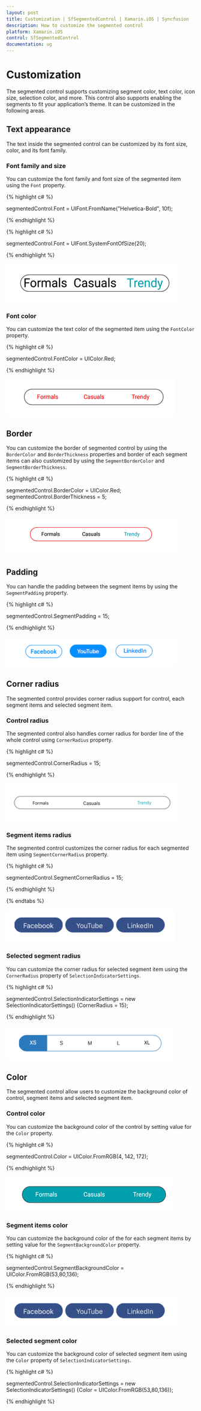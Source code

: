```yaml
---
layout: post
title: Customization | SfSegmentedControl | Xamarin.iOS | Syncfusion 
description: How to customize the segmented control
platform: Xamarin.iOS
control: SfSegmentedControl
documentation: ug
---
```


# Customization

The segmented control supports customizing segment color, text color, icon size, selection color, and more. This control also supports enabling the segments to fit your application’s theme. It can be customized in the following areas.

## Text appearance

The text inside the segmented control can be customized by its font size, color, and its font family.

### Font family and size

You can customize the font family and font size of the segmented item using the `Font` property.

{% highlight c# %}

segmentedControl.Font = UIFont.FromName("Helvetica-Bold", 10f);

{% endhighlight %}

{% highlight c# %}

segmentedControl.Font = UIFont.SystemFontOfSize(20);

{% endhighlight %}

![](images/Customization/SegmentedControl_Font.png)

### Font color

You can customize the text color of the segmented item using the `FontColor` property.

{% highlight c# %}

segmentedControl.FontColor = UIColor.Red;

{% endhighlight %}

![](images/Customization/SegmentedControl_Fontcolor.png)

## Border

You can customize the border of segmented control by using the `BorderColor`  and `BorderThickness` properties and border of each segment items can also customized by using the `SegmentBorderColor`  and `SegmentBorderThickness`.

{% highlight c# %}

segmentedControl.BorderColor = UIColor.Red;
segmentedControl.BorderThickness = 5;

{% endhighlight %}

![](images/Customization/SegmentedControl_Border.png)

## Padding

You can handle the padding between the segment items by using the `SegmentPadding` property.

{% highlight c# %}

segmentedControl.SegmentPadding = 15;

{% endhighlight %}

![](images/Customization/SegmentedControl_Padding.png)

## Corner radius

The segmented control provides corner radius support for control, each segment items and selected segment item.

### Control radius

The segmented control also handles corner radius for border line of the whole control using `CornerRadius` property.

{% highlight c# %}

segmentedControl.CornerRadius = 15;

{% endhighlight %}

![](images/Customization/SegmentedControl_ControlRadius.png)

### Segment items radius

The segmented control customizes the corner radius for each segmented item using `SegmentCornerRadius` property.

{% highlight c# %}

segmentedControl.SegmentCornerRadius = 15;

{% endhighlight %}

{% endtabs %}

![](images/Customization/SegmentedControl_ItemCornerRadius.png)

### Selected segment radius

You can customize the corner radius for selected segment item using the `CornerRadius` property of `SelectionIndicatorSettings`.

{% highlight c# %}

segmentedControl.SelectionIndicatorSettings = new SelectionIndicatorSettings() {CornerRadius = 15};

{% endhighlight %}

![](images/Customization/SegmentedControl_SelectionRadius.png)

## Color

The segmented control allow users to customize the background color of control, segment items and selected segment item.

### Control color

You can customize the background color of the control by setting value for the `Color` property.

{% highlight c# %}

segmentedControl.Color = UIColor.FromRGB(4, 142, 172);

{% endhighlight %}

![](images/Customization/SegmentedControl_Color.png)

### Segment items color

You can customize the background color of the for each segment items by setting value for the `SegmentBackgroundColor` property.

{% highlight c# %}

segmentedControl.SegmentBackgroundColor = UIColor.FromRGB(53,80,136);

{% endhighlight %}

![](images/Customization/SegmentedControl_SegmentColor.png)

### Selected segment color

You can customize the background color of selected segment item using the `Color` property of `SelectionIndicatorSettings`.

{% highlight c# %}

segmentedControl.SelectionIndicatorSettings = new SelectionIndicatorSettings() {Color = UIColor.FromRGB(53,80,136)};

{% endhighlight %}


